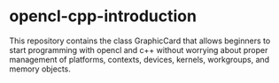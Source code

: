 # opencl-cpp-introduction
This repository contains the class GraphicCard that allows beginners to start programming with opencl and c++ without worrying about proper management of platforms, contexts, devices, kernels, workgroups, and memory objects.
